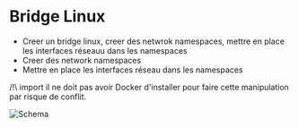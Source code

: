 # Bridge Linux

* Creer un bridge linux, creer des netwrok namespaces, mettre en place les interfaces réseauu dans les namespaces
* Creer des network namespaces
* Mettre en place les interfaces réseau dans les namespaces

/!\ import il ne doit pas avoir Docker d'installer pour faire cette manipulation par risque de conflit.

![Schema](relative/path/to/img.jpg?raw=true "Title")
